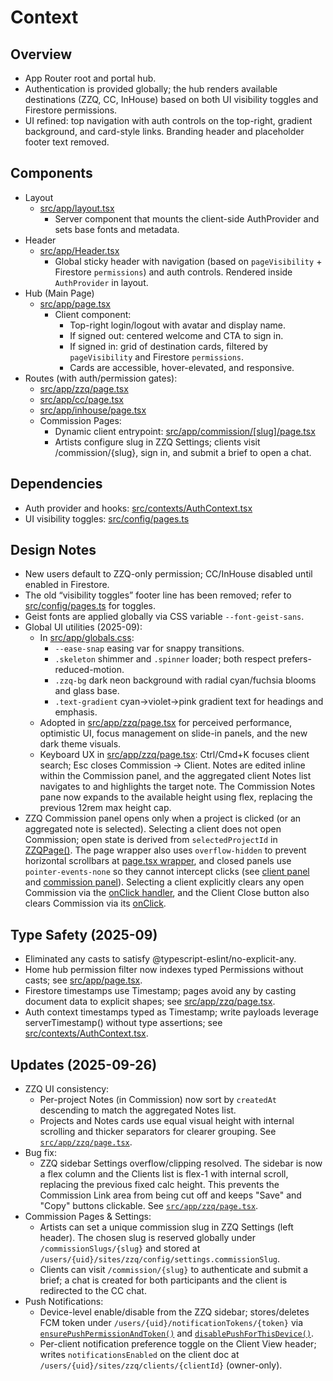 # Context

## Overview
- App Router root and portal hub.
- Authentication is provided globally; the hub renders available destinations (ZZQ, CC, InHouse) based on both UI visibility toggles and Firestore permissions.
- UI refined: top navigation with auth controls on the top-right, gradient background, and card-style links. Branding header and placeholder footer text removed.

## Components
- Layout
  - [src/app/layout.tsx](src/app/layout.tsx)
    - Server component that mounts the client-side AuthProvider and sets base fonts and metadata.
- Header
  - [src/app/Header.tsx](src/app/Header.tsx)
    - Global sticky header with navigation (based on `pageVisibility` + Firestore `permissions`) and auth controls. Rendered inside `AuthProvider` in layout.
- Hub (Main Page)
  - [src/app/page.tsx](src/app/page.tsx)
    - Client component:
      - Top-right login/logout with avatar and display name.
      - If signed out: centered welcome and CTA to sign in.
      - If signed in: grid of destination cards, filtered by `pageVisibility` and Firestore `permissions`.
      - Cards are accessible, hover-elevated, and responsive.
- Routes (with auth/permission gates):
  - [src/app/zzq/page.tsx](src/app/zzq/page.tsx)
  - [src/app/cc/page.tsx](src/app/cc/page.tsx)
  - [src/app/inhouse/page.tsx](src/app/inhouse/page.tsx)
  - Commission Pages:
    - Dynamic client entrypoint: [src/app/commission/[slug]/page.tsx](src/app/commission/[slug]/page.tsx)
    - Artists configure slug in ZZQ Settings; clients visit /commission/{slug}, sign in, and submit a brief to open a chat.

## Dependencies
- Auth provider and hooks: [src/contexts/AuthContext.tsx](src/contexts/AuthContext.tsx)
- UI visibility toggles: [src/config/pages.ts](src/config/pages.ts)

## Design Notes
- New users default to ZZQ-only permission; CC/InHouse disabled until enabled in Firestore.
- The old “visibility toggles” footer line has been removed; refer to [src/config/pages.ts](src/config/pages.ts) for toggles.
- Geist fonts are applied globally via CSS variable `--font-geist-sans`.
- Global UI utilities (2025-09):
  - In [src/app/globals.css](src/app/globals.css):
    - `--ease-snap` easing var for snappy transitions.
    - `.skeleton` shimmer and `.spinner` loader; both respect prefers-reduced-motion.
    - `.zzq-bg` dark neon background with radial cyan/fuchsia blooms and glass base.
    - `.text-gradient` cyan→violet→pink gradient text for headings and emphasis.
  - Adopted in [src/app/zzq/page.tsx](src/app/zzq/page.tsx) for perceived performance, optimistic UI, focus management on slide-in panels, and the new dark theme visuals.
  - Keyboard UX in [src/app/zzq/page.tsx](src/app/zzq/page.tsx): Ctrl/Cmd+K focuses client search; Esc closes Commission → Client. Notes are edited inline within the Commission panel, and the aggregated client Notes list navigates to and highlights the target note. The Commission Notes pane now expands to the available height using flex, replacing the previous 12rem max height cap.
- ZZQ Commission panel opens only when a project is clicked (or an aggregated note is selected). Selecting a client does not open Commission; open state is derived from `selectedProjectId` in [ZZQPage()](src/app/zzq/page.tsx:86). The page wrapper also uses `overflow-hidden` to prevent horizontal scrollbars at [page.tsx wrapper](src/app/zzq/page.tsx:543), and closed panels use `pointer-events-none` so they cannot intercept clicks (see [client panel](src/app/zzq/page.tsx:632) and [commission panel](src/app/zzq/page.tsx:787)). Selecting a client explicitly clears any open Commission via the [onClick handler](src/app/zzq/page.tsx:587), and the Client Close button also clears Commission via its [onClick](src/app/zzq/page.tsx:654).

## Type Safety (2025-09)
- Eliminated any casts to satisfy @typescript-eslint/no-explicit-any.
- Home hub permission filter now indexes typed Permissions without casts; see [src/app/page.tsx](src/app/page.tsx).
- Firestore timestamps use Timestamp; pages avoid any by casting document data to explicit shapes; see [src/app/zzq/page.tsx](src/app/zzq/page.tsx).
- Auth context timestamps typed as Timestamp; write payloads leverage serverTimestamp() without type assertions; see [src/contexts/AuthContext.tsx](src/contexts/AuthContext.tsx).

## Updates (2025-09-26)
- ZZQ UI consistency:
  - Per-project Notes (in Commission) now sort by `createdAt` descending to match the aggregated Notes list.
  - Projects and Notes cards use equal visual height with internal scrolling and thicker separators for clearer grouping. See [`src/app/zzq/page.tsx`](src/app/zzq/page.tsx).
- Bug fix:
  - ZZQ sidebar Settings overflow/clipping resolved. The sidebar is now a flex column and the Clients list is flex-1 with internal scroll, replacing the previous fixed calc height. This prevents the Commission Link area from being cut off and keeps "Save" and "Copy" buttons clickable. See [`src/app/zzq/page.tsx`](src/app/zzq/page.tsx).
- Commission Pages & Settings:
  - Artists can set a unique commission slug in ZZQ Settings (left header). The chosen slug is reserved globally under `/commissionSlugs/{slug}` and stored at `/users/{uid}/sites/zzq/config/settings.commissionSlug`.
  - Clients can visit `/commission/{slug}` to authenticate and submit a brief; a chat is created for both participants and the client is redirected to the CC chat.
- Push Notifications:
  - Device-level enable/disable from the ZZQ sidebar; stores/deletes FCM token under `/users/{uid}/notificationTokens/{token}` via [`ensurePushPermissionAndToken()`](src/lib/notifications.ts:20) and [`disablePushForThisDevice()`](src/lib/notifications.ts:122).
  - Per-client notification preference toggle on the Client View header; writes `notificationsEnabled` on the client doc at `/users/{uid}/sites/zzq/clients/{clientId}` (owner-only).